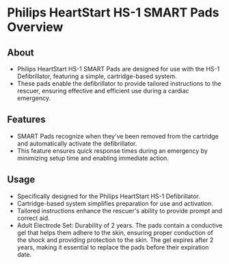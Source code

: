 # Philips HeartStart HS-1 SMART Pads Overview

## About

- Philips HeartStart HS-1 SMART Pads are designed for use with the HS-1 Defibrillator, featuring a simple, cartridge-based system.
- These pads enable the defibrillator to provide tailored instructions to the rescuer, ensuring effective and efficient use during a cardiac emergency.

## Features

- SMART Pads recognize when they've been removed from the cartridge and automatically activate the defibrillator.
- This feature ensures quick response times during an emergency by minimizing setup time and enabling immediate action.

## Usage

- Specifically designed for the Philips HeartStart HS-1 Defibrillator.
- Cartridge-based system simplifies preparation for use and activation.
- Tailored instructions enhance the rescuer's ability to provide prompt and correct aid.
- Adult Electrode Set: Durability of 2 years. The pads contain a conductive gel that helps them adhere to the skin, ensuring proper conduction of the shock and providing protection to the skin. The gel expires after 2 years, making it essential to replace the pads before their expiration date.
